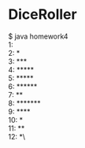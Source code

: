 # DiceRoller
$ java homework4\
1: \
2: *\
3: ***\
4: *****\
5: *****\
6: ******\
7: **\
8: *******\
9: ****\
10: *\
11: **\
12: *\
